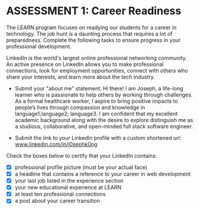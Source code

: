 # ASSESSMENT 1: Career Readiness

The LEARN program focuses on readying our students for a career in technology. The job hunt is a daunting process that requires a lot of preparedness. Complete the following tasks to ensure progress in your professional development.

LinkedIn is the world's largest online professional networking community. An active presence on LinkedIn allows you to make professional connections, look for employment opportunities, connect with others who share your interests, and learn more about the tech industry.

- Submit your "about me" statement: 
Hi there! I am Joseph, a life-long learner who is passionate to help others by working through challenges. As a formal healthcare worker, I aspire to bring positive impacts to people’s lives through compassion and knowledge in language1;language2; language3. I am confident that my excellent academic background along with the desire to explore distinguish me as a studious, collaborative, and open-minded full stack software engineer.

- Submit the link to your LinkedIn profile with a custom shortened url:
www.linkedin.com/in/j0sephk0ng

Check the boxes below to certify that your LinkedIn contains:

- [x] professional profile picture (must be your actual face)
- [x] a headline that contains a reference to your career in web development
- [x] your last job listed in the experience section
- [x] your new educational experience at LEARN
- [x] at least ten professional connections
- [x] a post about your career transition
